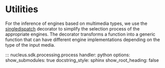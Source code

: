 # Utilities

For the inference of engines based on multimedia types, we use the [singledispatch](https://docs.python.org/3/library/functools.html) decorator to simplify the selection process of the appropriate engines. The decorator transforms a function into a generic function that can have different engine implementations depending on the type of the input media.

::: nucleus.sdk.processing.process
    handler: python
    options:
      show_submodules: true
      docstring_style: sphinx
      show_root_heading: false
